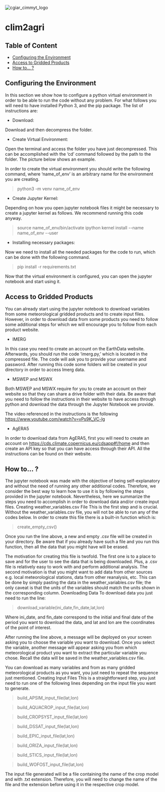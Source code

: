 ![cgiar_cimmyt_logo](https://github.com/Fran-GS-96/clim2agri_test/assets/98550294/ffefef1f-3722-479e-a74d-b566f54384ee)

# clim2agri

## Table of Content

- [Configuring the Environment](#configuring-the-environment)
- [Access to Gridded Products](#access-to-gridded-products)
- [How to… ?](#how-to-)


##  Configuring the Environment 

In this section we show how to configure a python virtual environment in order to be able to run the code without any problem. For what follows you will need to have installed Python 3, and the pip package. The list of instructions are:

* Download:

Download and then decompress the folder.

* Create Virtual Environment:
  
Open the terminal and access the folder you have just decompressed. This can be accomplished with the ‘cd’ command followed by the path to the folder. The picture below shows an example.

In order to create the virtual environment you should write the following command, where ‘name_of_env’ is an arbitrary name for the environment you are creating.

> python3 -m venv name_of_env

* Create Jupyter Kernel:
  
Depending on how you open jupyter notebook files it might be necessary to create a jupyter kernel as follows. We recommend running this code anyway.

> source name_of_env/bin/activate
> ipython kernel install --name name_of_env --user

* Installing necessary packages:
  
 Now we need to install all the needed packages for the code to run, which can be done with the following command.

> pip install -r requirements.txt

Now that the virtual environment is configured, you can open the jupyter notebook and start using it.

## Access to Gridded Products

You can already start using the jupyter notebook to download variables from some meteorological gridded products and to create input files. However, in order to download data from some products you need to follow some additional steps for which we will encourage you to follow from each product website.

* IMERG
  
In this case you need to create an account on the EarthData website. Afterwards, you should run the code ‘imerg.py,’ which is located in the compressed file. The code will ask you to provide your username and password. After running this code some folders will be created in your directory in order to access Imerg data.

* MSWEP and MSWX
  
Both MSWEP and MSWX require for you to create an account on their website so that they can share a drive folder with their data. Be aware that you need to follow the instructions in their website to have access through python and download the data through the Jupyter Notebook we provide.

The video referenced in the instructions is the following https://www.youtube.com/watch?v=vPs9K_VC-lg 

* AgERA5

In order to download data from AgERA5, first you will need to create an account on https://cds.climate.copernicus.eu/cdsapp#!/home and then create an API key so that you can have access through their API. All the instructions can be found on their website.


## How to… ? 

The jupyter notebook was made with the objective of being self-explanatory and without the need of running any other additional codes. Therefore, we consider the best way to learn how to use it is by following the steps provided in the jupyter notebook. Nevertheless, here we summarize the steps you need to accomplish in order to download data and/or create input files.
Creating weather_variables.csv File
This is the first step and is crucial. Without the weather_variables.csv file, you will not be able to run any of the codes below. In order to create this file there is a built-in function which is:

> create_empty_csv()

Once you run the line above, a new and empty .csv file will be created in your directory. Be aware that if you already have such a file and you run this function, then all the data that you might have will be erased.

The motivation for creating this file is twofold. The first one is to a place to save and for the user to see the data that is being downloaded. Plus, a .csv file is relatively easy to work with and perform additional analysis. The second motivation is that you might want to add data from other sources e.g. local meteorological stations, data from other reanalysis, etc. This can be done by simply pasting the data in the weather_variables.csv file; the only caveat is that the units of the variables should match the units shown in the corresponding column.
Downloading Data
To download data you just need to run the line:

> download_variable(ini_date,fin_date,lat,lon)

Where ini_date, and fin_date correspond to the initial and final date of the period you want to download the data, and lat and lon are the coordinates of the point of interest. 

After running the line above, a message will be deployed on your screen asking you to choose the variable you want to download. Once you select the variable, another message will appear asking you from which meteorological product you want to extract the particular variable you chose. Recall the data will be saved in the weather_variables.csv file.

You can download as many variables and from as many gridded meteorological products as you want, you just need to repeat the sequence just mentioned.
Creating Input Files
This is a straightforward step, you just need to run one of the following lines depending on the input file you want to generate. 

> build_APSIM_input_file(lat,lon)

> build_AQUACROP_input_file(lat,lon)

> build_CROPSYST_input_file(lat,lon)

> build_DSSAT_input_file(lat,lon)

> build_EPIC_input_file(lat,lon)

> build_ORIZA_input_file(lat,lon)

> build_STICS_input_file(lat,lon)

> build_WOFOST_input_file(lat,lon)

The input file generated will be a file containing the name of the crop model and with .txt extension. Therefore, you will need to change the name of the file and the extension before using it in the respective crop model.
